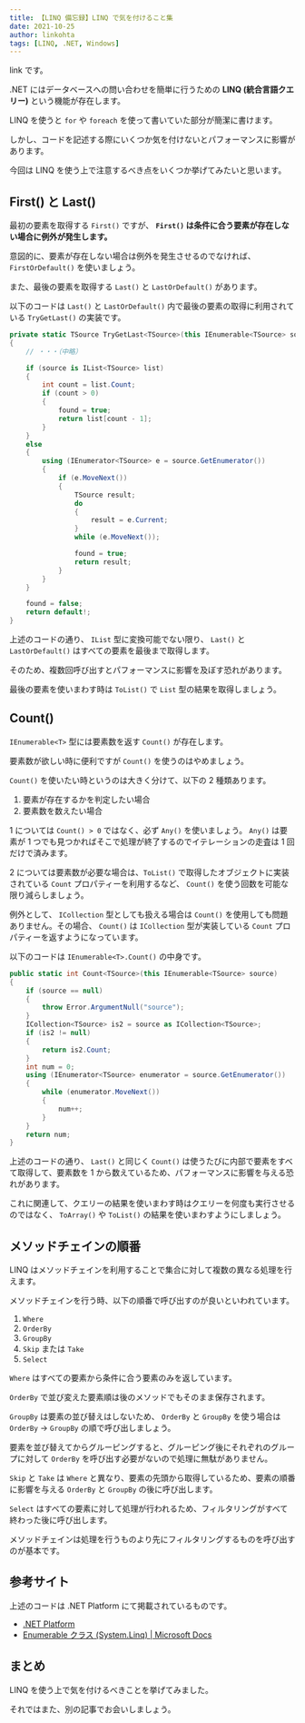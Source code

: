 ```yaml
---
title: 【LINQ 備忘録】LINQ で気を付けること集
date: 2021-10-25
author: linkohta
tags: [LINQ, .NET, Windows]
---
```


link です。

.NET にはデータベースへの問い合わせを簡単に行うための **LINQ (統合言語クエリー)** という機能が存在します。

LINQ を使うと `for` や `foreach` を使って書いていた部分が簡潔に書けます。

しかし、コードを記述する際にいくつか気を付けないとパフォーマンスに影響があります。

今回は LINQ を使う上で注意するべき点をいくつか挙げてみたいと思います。

## First() と Last()

最初の要素を取得する `First()` ですが、 **`First()` は条件に合う要素が存在しない場合に例外が発生します。**

意図的に、要素が存在しない場合は例外を発生させるのでなければ、 `FirstOrDefault()` を使いましょう。

また、最後の要素を取得する `Last()` と `LastOrDefault()` があります。

以下のコードは `Last()` と `LastOrDefault()` 内で最後の要素の取得に利用されている `TryGetLast()` の実装です。

```cs
private static TSource TryGetLast<TSource>(this IEnumerable<TSource> source, out bool found)
{
    // ・・・（中略）

    if (source is IList<TSource> list)
    {
        int count = list.Count;
        if (count > 0)
        {
            found = true;
            return list[count - 1];
        }
    }
    else
    {
        using (IEnumerator<TSource> e = source.GetEnumerator())
        {
            if (e.MoveNext())
            {
                TSource result;
                do
                {
                    result = e.Current;
                }
                while (e.MoveNext());

                found = true;
                return result;
            }
        }
    }

    found = false;
    return default!;
}
```

上述のコードの通り、 `IList` 型に変換可能でない限り、 `Last()` と `LastOrDefault()` はすべての要素を最後まで取得します。

そのため、複数回呼び出すとパフォーマンスに影響を及ぼす恐れがあります。

最後の要素を使いまわす時は `ToList()` で `List` 型の結果を取得しましょう。

## Count()

`IEnumerable<T>` 型には要素数を返す `Count()` が存在します。

要素数が欲しい時に便利ですが `Count()` を使うのはやめましょう。

`Count()` を使いたい時というのは大きく分けて、以下の 2 種類あります。

1. 要素が存在するかを判定したい場合
2. 要素数を数えたい場合

1 については `Count() > 0` ではなく、必ず `Any()` を使いましょう。 `Any()` は要素が 1 つでも見つかればそこで処理が終了するのでイテレーションの走査は 1 回だけで済みます。

2 については要素数が必要な場合は、`ToList()` で取得したオブジェクトに実装されている `Count` プロパティーを利用するなど、 `Count()` を使う回数を可能な限り減らしましょう。

例外として、 `ICollection` 型としても扱える場合は `Count()` を使用しても問題ありません。その場合、 `Count()` は `ICollection` 型が実装している `Count` プロパティーを返すようになっています。

以下のコードは `IEnumerable<T>.Count()` の中身です。

```cs
public static int Count<TSource>(this IEnumerable<TSource> source)
{
    if (source == null)
    {
        throw Error.ArgumentNull("source");
    }
    ICollection<TSource> is2 = source as ICollection<TSource>;
    if (is2 != null)
    {
        return is2.Count;
    }
    int num = 0;
    using (IEnumerator<TSource> enumerator = source.GetEnumerator())
    {
        while (enumerator.MoveNext())
        {
            num++;
        }
    }
    return num;
}
```

上述のコードの通り、 `Last()` と同じく `Count()` は使うたびに内部で要素をすべて取得して、要素数を 1 から数えているため、パフォーマンスに影響を与える恐れがあります。

これに関連して、クエリーの結果を使いまわす時はクエリーを何度も実行させるのではなく、 `ToArray()` や `ToList()` の結果を使いまわすようにしましょう。

## メソッドチェインの順番

LINQ はメソッドチェインを利用することで集合に対して複数の異なる処理を行えます。

メソッドチェインを行う時、以下の順番で呼び出すのが良いといわれています。

1. `Where`
2. `OrderBy`
3. `GroupBy`
4. `Skip` または `Take`
5. `Select`

`Where` はすべての要素から条件に合う要素のみを返しています。

`OrderBy` で並び変えた要素順は後のメソッドでもそのまま保存されます。

`GroupBy` は要素の並び替えはしないため、 `OrderBy` と `GroupBy` を使う場合は `OrderBy` -> `GroupBy` の順で呼び出しましょう。

要素を並び替えてからグルーピングすると、グルーピング後にそれぞれのグループに対して `OrderBy` を呼び出す必要がないので処理に無駄がありません。

`Skip` と `Take` は `Where` と異なり、要素の先頭から取得しているため、要素の順番に影響を与える `OrderBy` と `GroupBy` の後に呼び出します。

`Select` はすべての要素に対して処理が行われるため、フィルタリングがすべて終わった後に呼び出します。

メソッドチェインは処理を行うものより先にフィルタリングするものを呼び出すのが基本です。

## 参考サイト

上述のコードは .NET Platform にて掲載されているものです。

- [.NET Platform](https://github.com/dotnet)
- [Enumerable クラス (System.Linq) | Microsoft Docs](https://docs.microsoft.com/ja-jp/dotnet/api/system.linq.enumerable?view=net-5.0)

## まとめ

LINQ を使う上で気を付けるべきことを挙げてみました。

それではまた、別の記事でお会いしましょう。